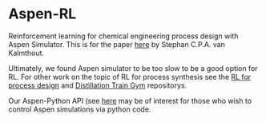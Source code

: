 # Aspen-RL
Reinforcement learning for chemical engineering process design with Aspen Simulator. 
This is for the paper [here](https://arxiv.org/abs/2211.04327) by Stephan C.P.A. van Kalmthout.


Ultimately, we found Aspen simulator to be too slow to be a good option for RL. 
For other work on the topic of RL for process synthesis see the [RL for process design](https://github.com/lollcat/RL-Process-Design) and [Distillation Train Gym](https://github.com/lollcat/DistillationTrain-Gym) repositorys. 


Our Aspen-Python API (see [here](https://github.com/lollcat/Aspen-RL/blob/main/hydrocarbon_problem/api/aspen_api.py) may be of interest for those who wish to control Aspen simulations via python code. 

